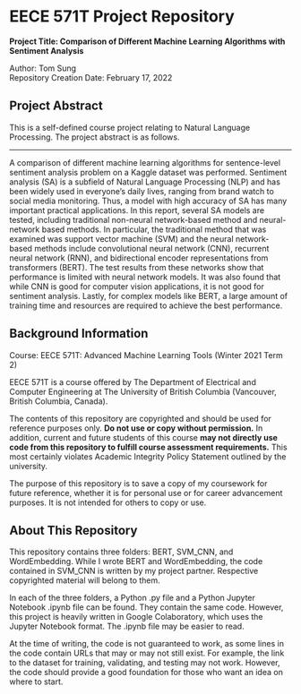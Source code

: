 # EECE 571T Project Repository

**Project Title: Comparison of Different Machine Learning Algorithms with Sentiment Analysis**

Author: Tom Sung
<br>
Repository Creation Date: February 17, 2022

## Project Abstract

This is a self-defined course project relating to Natural Language Processing. The project abstract is as follows.

* * *

A comparison of different machine learning algorithms for sentence-level sentiment analysis problem on a Kaggle dataset was performed. Sentiment analysis (SA) is a subfield of Natural Language Processing (NLP) and has been widely used in everyone’s daily lives, ranging from brand watch to social media monitoring. Thus, a model with high accuracy of SA has many important practical applications. In this report, several SA models are tested, including traditional non-neural network-based method and neural-network based methods. In particular, the traditional method that was examined was support vector machine (SVM) and the neural network-based methods include convolutional neural network (CNN), recurrent neural network (RNN), and bidirectional encoder representations from transformers (BERT). The test results from these networks show that performance is limited with neural network models. It was also found that while CNN is good for computer vision applications, it is not good for sentiment analysis. Lastly, for complex models like BERT, a large amount of training time and resources are required to achieve the best performance.

## Background Information

Course: EECE 571T: Advanced Machine Learning Tools (Winter 2021 Term 2)

EECE 571T is a course offered by The Department of Electrical and Computer Engineering at The University of British Columbia (Vancouver, British Columbia, Canada).

The contents of this repository are copyrighted and should be used for reference purposes only. **Do not use or copy without permission.** In addition, current and future students of this course **may not directly use code from this repository to fulfill course assessment requirements.** This most certainly violates Academic Integrity Policy Statement outlined by the university.

The purpose of this repository is to save a copy of my coursework for future reference, whether it is for personal use or for career advancement purposes. It is not intended for others to copy or use.


## About This Repository

This repository contains three folders: BERT, SVM\_CNN, and WordEmbedding. While I wrote BERT and WordEmbedding, the code contained in SVM\_CNN is written by my project partner. Respective copyrighted material will belong to them.

In each of the three folders, a Python .py file and a Python Jupyter Notebook .ipynb file can be found. They contain the same code. However, this project is heavily written in Google Colaboratory, which uses the Jupyter Notebook format. The .ipynb file may be easier to read.

At the time of writing, the code is not guaranteed to work, as some lines in the code contain URLs that may or may not still exist. For example, the link to the dataset for training, validating, and testing may not work. However, the code should provide a good foundation for those who want an idea on where to start.
